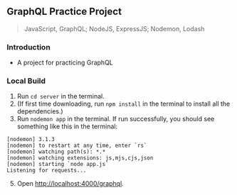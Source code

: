 ## GraphQL Practice Project
> JavaScript, GraphQL; NodeJS, ExpressJS; Nodemon, Lodash

### Introduction
* A project for practicing GraphQL

### Local Build
1. Run `cd server` in the terminal.
2. (If first time downloading, run `npm install` in the terminal to install all the dependencies.)
3. Run `nodemon app` in the terminal. If run successfully, you should see something like this in the terminal:
```shell
[nodemon] 3.1.3
[nodemon] to restart at any time, enter `rs`
[nodemon] watching path(s): *.*
[nodemon] watching extensions: js,mjs,cjs,json
[nodemon] starting `node app.js`
Listening for requests...
```
5. Open [http://localhost:4000/graphql](http://localhost:4000/graphql).
